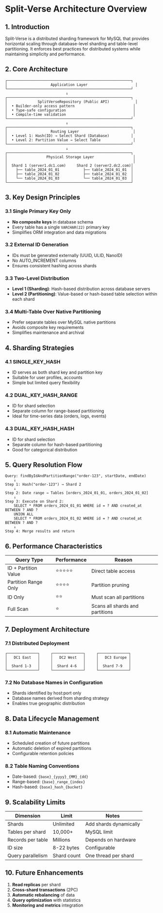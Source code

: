 # Split-Verse Architecture Overview

## 1. Introduction

Split-Verse is a distributed sharding framework for MySQL that provides horizontal scaling through database-level sharding and table-level partitioning. It enforces best practices for distributed systems while maintaining simplicity and performance.

## 2. Core Architecture

```
┌─────────────────────────────────────────────────────────┐
│                    Application Layer                      │
└─────────────────────────────────────────────────────────┘
                            ↓
┌─────────────────────────────────────────────────────────┐
│              SplitVerseRepository (Public API)            │
│  • Builder-only access pattern                           │
│  • Type-safe configuration                               │
│  • Compile-time validation                               │
└─────────────────────────────────────────────────────────┘
                            ↓
┌─────────────────────────────────────────────────────────┐
│                    Routing Layer                         │
│  • Level 1: Hash(ID) → Select Shard (Database)          │
│  • Level 2: Partition Value → Select Table               │
└─────────────────────────────────────────────────────────┘
                            ↓
┌─────────────────────────────────────────────────────────┐
│                  Physical Storage Layer                  │
│                                                          │
│  Shard 1 (server1.dc1.com)     Shard 2 (server2.dc2.com)│
│    ├── table_2024_01_01           ├── table_2024_01_01  │
│    ├── table_2024_01_02           ├── table_2024_01_02  │
│    └── table_2024_01_03           └── table_2024_01_03  │
└─────────────────────────────────────────────────────────┘
```

## 3. Key Design Principles

### 3.1 Single Primary Key Only
- **No composite keys** in database schema
- Every table has a single `VARCHAR(22)` primary key
- Simplifies ORM integration and data migrations

### 3.2 External ID Generation
- IDs must be generated externally (UUID, ULID, NanoID)
- No AUTO_INCREMENT columns
- Ensures consistent hashing across shards

### 3.3 Two-Level Distribution
- **Level 1 (Sharding)**: Hash-based distribution across database servers
- **Level 2 (Partitioning)**: Value-based or hash-based table selection within each shard

### 3.4 Multi-Table Over Native Partitioning
- Prefer separate tables over MySQL native partitions
- Avoids composite key requirements
- Simplifies maintenance and archival

## 4. Sharding Strategies

### 4.1 SINGLE_KEY_HASH
- ID serves as both shard key and partition key
- Suitable for user profiles, accounts
- Simple but limited query flexibility

### 4.2 DUAL_KEY_HASH_RANGE
- ID for shard selection
- Separate column for range-based partitioning
- Ideal for time-series data (orders, logs, events)

### 4.3 DUAL_KEY_HASH_HASH
- ID for shard selection
- Separate column for hash-based partitioning
- Good for categorical distribution

## 5. Query Resolution Flow

```
Query: findByIdAndPartitionRange("order-123", startDate, endDate)
    ↓
Step 1: Hash("order-123") → Shard 2
    ↓
Step 2: Date range → Tables [orders_2024_01_01, orders_2024_01_02]
    ↓
Step 3: Execute on Shard 2:
    SELECT * FROM orders_2024_01_01 WHERE id = ? AND created_at BETWEEN ? AND ?
    UNION ALL
    SELECT * FROM orders_2024_01_02 WHERE id = ? AND created_at BETWEEN ? AND ?
    ↓
Step 4: Merge results and return
```

## 6. Performance Characteristics

| Query Type | Performance | Reason |
|------------|------------|--------|
| ID + Partition Value | ⭐⭐⭐⭐⭐ | Direct table access |
| Partition Range Only | ⭐⭐⭐⭐ | Partition pruning |
| ID Only | ⭐⭐ | Must scan all partitions |
| Full Scan | ⭐ | Scans all shards and partitions |

## 7. Deployment Architecture

### 7.1 Distributed Deployment
```
┌──────────────┐     ┌──────────────┐     ┌──────────────┐
│   DC1 East   │     │   DC2 West   │     │   DC3 Europe │
│              │     │              │     │              │
│  Shard 1-3   │     │  Shard 4-6   │     │  Shard 7-9   │
└──────────────┘     └──────────────┘     └──────────────┘
```

### 7.2 No Database Names in Configuration
- Shards identified by host:port only
- Database names derived from sharding strategy
- Enables true geographic distribution

## 8. Data Lifecycle Management

### 8.1 Automatic Maintenance
- Scheduled creation of future partitions
- Automatic deletion of expired partitions
- Configurable retention policies

### 8.2 Table Naming Conventions
- Date-based: `{base}_{yyyy}_{MM}_{dd}`
- Range-based: `{base}_range_{index}`
- Hash-based: `{base}_hash_{bucket}`

## 9. Scalability Limits

| Dimension | Limit | Notes |
|-----------|-------|-------|
| Shards | Unlimited | Add shards dynamically |
| Tables per shard | 10,000+ | MySQL limit |
| Records per table | Millions | Depends on hardware |
| ID size | 8-22 bytes | Configurable |
| Query parallelism | Shard count | One thread per shard |

## 10. Future Enhancements

1. **Read replicas** per shard
2. **Cross-shard transactions** (2PC)
3. **Automatic rebalancing** of data
4. **Query optimization** with statistics
5. **Monitoring and metrics** integration